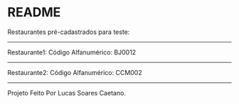 # README

Restaurantes pré-cadastrados para teste:
_____________________________
Restaurante1:
Código Alfanumérico: BJ0012
_____________________________
Restaurante2: 
Código Alfanumérico: CCM002
_____________________________



Projeto Feito Por Lucas Soares Caetano.